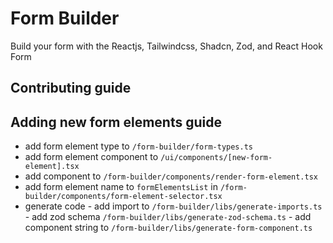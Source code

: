 # Form Builder

Build your form with the Reactjs, Tailwindcss, Shadcn, Zod, and React
Hook Form

## Contributing guide

## Adding new form elements guide

- add form element type to `/form-builder/form-types.ts`
- add form element component to `/ui/components/[new-form-element].tsx`
- add component to `/form-builder/components/render-form-element.tsx`
- add form element name to `formElementsList` in `/form-builder/components/form-element-selector.tsx`
- generate code
      - add import to `/form-builder/libs/generate-imports.ts`
      - add zod schema `/form-builder/libs/generate-zod-schema.ts`
      - add component string to `/form-builder/libs/generate-form-component.ts`
